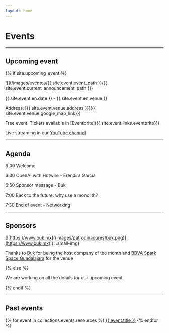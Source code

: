 ```yaml
---
layout: home
---
```


# Events

---

## Upcoming event

{% if site.upcoming_event %}

![](/images/eventos/{{ site.event.event_path }}/{{ site.event.current_announcement_path }})

{{ site.event.en.date }} - {{ site.event.en.venue }}

Address: [{{ site.event.venue.address }}]({{ site.event.venue.google_map_link}})

Free event. Tickets available in [Eventbrite]({{ site.event.links.eventbrite}})

Live streaming in our [YouTube channel]({{site.event.links.yotube}})

---

## Agenda

6:00 Welcome

6:30 OpenAI with Hotwire - Erendira García

6:50 Sponsor message - Buk

7:00 Back to the future: why use a monolith?

7:30 End of event - Networking

---

## Sponsors

[![https://www.buk.mx](/images/patrocinadores/buk.png)](https://www.buk.mx)
{: .small-img}

Thanks to [Buk](https://www.buk.mx) for being the host company of the month and [BBVA Spark Space Guadalajara](https://www.bbvaspark.com/contenido/es/spark-space/guadalajara/) for the venue

{% else %}

We are working on all the details for our upcoming event

{% endif %}

---

## Past events

{% for event in collections.events.resources %}
 <a href="{{ event.relative_url }}">{{ event.title }}</a>
{% endfor %}
